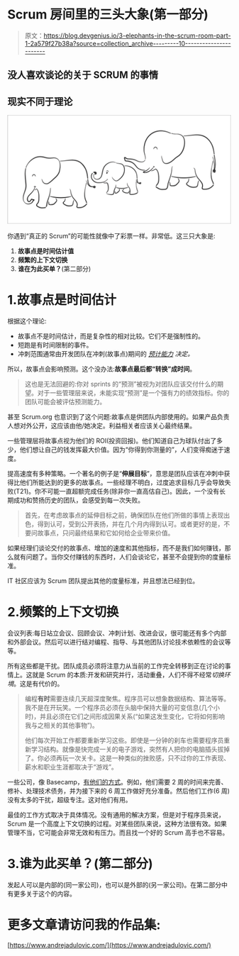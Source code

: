 # Scrum 房间里的三头大象(第一部分)

> 原文：<https://blog.devgenius.io/3-elephants-in-the-scrum-room-part-1-2a579f27b38a?source=collection_archive---------10----------------------->

## 没人喜欢谈论的关于 SCRUM 的事情

## 现实不同于理论

![](img/402e52c711bc6433f344d892036bdc9e.png)

你遇到“真正的 Scrum”的可能性就像中了彩票一样。非常低。这三只大象是:

1.  **故事点是时间估计值**
2.  **频繁的上下文切换**
3.  **谁在为此买单？**(第二部分)

# 1.故事点是时间估计

根据这个理论:

*   故事点不是时间估计，而是复杂性的相对比较。它们不是强制性的。
*   短跑是有时间限制的事件。
*   冲刺范围通常由开发团队在冲刺(故事点)期间的 [*预计能力*](https://www.scrumguides.org/scrum-guide.html) *决定。*

所以，故事点会影响预测。这个没办法:**故事点最后都“转换”成时间**。

> 这也是无法回避的:你对 sprints 的“预测”被视为对团队应该交付什么的期望。对于一些管理层来说，未能实现“预测”是一个强有力的绩效指标。你的团队可能会被评估预测能力。

甚至 Scrum.org 也意识到了这个问题:故事点是供团队内部使用的。如果产品负责人想对外公开，这应该由他/她决定。利益相关者应该关心最终结果。

一些管理层将故事点视为他们的 ROI(投资回报)。他们知道自己为球队付出了多少，他们想让自己的钱发挥最大价值。因为“你得到你测量的”，人们变得痴迷于速度。

提高速度有多种策略。一个著名的例子是“**伸展目标**”，意思是团队应该在冲刺中获得比他们所能达到的更多的故事点。一些经理不明白，过度追求目标几乎会导致失败(T21)。你不可能一直超额完成任务(除非你一直高估自己)。因此，一个没有长期成功和赞扬历史的团队，会感受到每一次失败。

> 首先，在考虑故事点的延伸目标之前，确保团队在他们所做的事情上表现出色，得到认可，受到公开表扬，并在几个月内得到认可。或者更好的是，不要问故事点，只问最终结果和它如何给企业带来价值。

如果经理们谈论交付的故事点、增加的速度和其他指标，而不是我们如何赚钱，那么就有问题了。当你交付赚钱的东西时，人们会谈论它，甚至不会提到你的度量标准。

IT 社区应该为 Scrum 团队提出其他的度量标准，并且想法已经到位。

# 2.频繁的上下文切换

会议列表:每日站立会议、回顾会议、冲刺计划、改进会议，很可能还有多个内部和外部会议。然后可以进行结对编程、指导、与其他团队讨论技术依赖性的会议等等。

所有这些都是干扰。团队成员必须将注意力从当前的工作完全转移到正在讨论的事情上。这就是 Scrum 的本质:开发和研究并行，活动重叠，人们不得不经常*切换环境*。这是有代价的。

> 编程**有时**需要连续几天超深度聚焦。程序员可以想象数据结构、算法等等。我不是在开玩笑。一个程序员必须在头脑中保持大量的可变信息(几个小时)，并且必须在它们之间形成因果关系(“如果这发生变化，它将如何影响我与之相关的其他事物”)。
> 
> 他们每次开始工作都要重新学习这些。即使是一分钟的刹车也需要程序员重新学习结构。就像是快完成一关的电子游戏，突然有人把你的电脑插头拔掉了。你必须再玩一次关卡。这是一种类似的挫败感，只不过你的工作表现、薪水和职业生涯都取决于“游戏”。

一些公司，像 Basecamp，[有他们的方式](https://medium.com/signal-v-noise/how-we-set-up-our-work-cbce3d3d9cae)。例如，他们需要 2 周的时间来完善、修补、处理技术债务，并为接下来的 6 周工作做好充分准备。然后他们工作(6 周)没有太多的干扰，超级专注。这对他们有用。

最佳的工作方式取决于具体情况。没有通用的解决方案，但是对于程序员来说，Scrum 是一个高度上下文切换的过程。对某些团队来说，这种方法很有效。如果管理不当，它可能会非常无效和有压力。而且找一个好的 Scrum 高手也不容易。

# 3.谁为此买单？(第二部分)

发起人可以是内部的(同一家公司)，也可以是外部的(另一家公司)。在第二部分中有更多关于这个的内容。

# 更多文章请访问我的作品集:

[https://www.andrejadulovic.com/](https://www.andrejadulovic.com/)